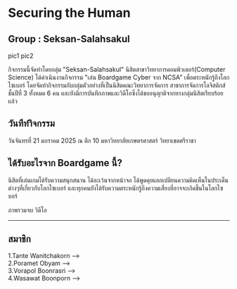 # Securing the Human
## Group : Seksan-Salahsakul

pic1
pic2

กิจกรรมนี้จัดทำโดยกลุ่ม "Seksan-Salahsakul" นิสิตสาขาวิทยาการคอมพิวเตอร์(Computer Science) ได้ดำเนินงานกิจกรรม "เล่น Boardgame Cyber จาก NCSA" เพื่อตระหนักรู้ถึงโลกไซเบอร์
โดยจัดทำกิจกรรมกับกลุ่มตัวอย่างที่เป็นนิสิตคณะวิทยาการจัดการ สาขาการจัดการโลจิสติกส์ ชั้นปีที่ 3 ทั้งหมด 6 คน และยังมีการบันทึกภาพและวิดีโอซึ่งได้ขออนุญาติจากทางกลุ่มนิสิตเรียบร้อยแล้ว

## วันทีทำิจกรรม
วันจันทรที่ 21 มกราคม 2025 ณ ตึก 10 มหาวิทยาลัยเกษตรศาสตร์ วิทยาเขตศรีราชา

## ได้รับอะไรจาก Boardgame นี้?
นิสิตที่เล่นเกมได้รับความสนุกสนาน ได้ละเว้นจากหน้าจอ ได้พูดคุยแลกเปลียนความคิดเห็นในประเด็นต่างๆที่เกี่ยวกับโลกไซเบอร์ และทุกคนยังได้รับความตระหนักรู้ถึงความเสี่ยงที่อาจจะเกิดขึ้นในโลกไซบอร์

ภาพรวมจบ
วิดีโอ

---
##  สมาชิก
1.Tante Wanitchakorn -->  
2.Poramet Obyam -->  
3.Vorapol Boonrasri -->  
4.Wasawat Boonporn -->  
